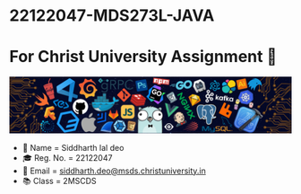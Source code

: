 # 22122047-MDS273L-JAVA
# For Christ University Assignment 👋

![](https://github.com/siddharthdeo99/siddharthdeo99/blob/master/siddharthdeo99/siddharthdeo99/icons/header_.png)

* 🧐 Name = Siddharth lal deo 
* 🎓 Reg. No. = 22122047
* 🌱 Email = siddharth.deo@msds.christuniversity.in
* 📚 Class = 2MSCDS
